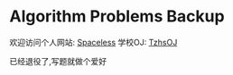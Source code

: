 # Algorithm Problems Backup

欢迎访问个人网站: [Spaceless](http://Spaceless.me)
学校OJ: [TzhsOJ](https://tzhsoj.com)

已经退役了,写题就做个爱好
